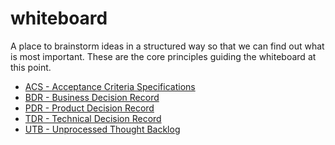 # whiteboard

A place to brainstorm ideas in a structured way so that we can find out what is
most important. These are the core principles guiding the whiteboard at
this point.

- [ACS - Acceptance Criteria Specifications](/acs)
- [BDR - Business Decision Record](/bdr)
- [PDR - Product Decision Record](/pdr)
- [TDR - Technical Decision Record](/tdr)
- [UTB - Unprocessed Thought Backlog](/utb)
